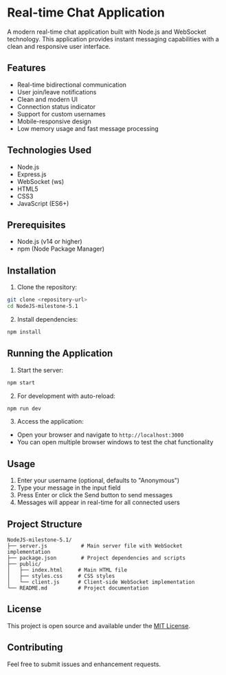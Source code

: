 # Real-time Chat Application

A modern real-time chat application built with Node.js and WebSocket technology. This application provides instant messaging capabilities with a clean and responsive user interface.

## Features

- Real-time bidirectional communication
- User join/leave notifications
- Clean and modern UI
- Connection status indicator
- Support for custom usernames
- Mobile-responsive design
- Low memory usage and fast message processing

## Technologies Used

- Node.js
- Express.js
- WebSocket (ws)
- HTML5
- CSS3
- JavaScript (ES6+)

## Prerequisites

- Node.js (v14 or higher)
- npm (Node Package Manager)

## Installation

1. Clone the repository:
```bash
git clone <repository-url>
cd NodeJS-milestone-5.1
```

2. Install dependencies:
```bash
npm install
```

## Running the Application

1. Start the server:
```bash
npm start
```

2. For development with auto-reload:
```bash
npm run dev
```

3. Access the application:
- Open your browser and navigate to `http://localhost:3000`
- You can open multiple browser windows to test the chat functionality

## Usage

1. Enter your username (optional, defaults to "Anonymous")
2. Type your message in the input field
3. Press Enter or click the Send button to send messages
4. Messages will appear in real-time for all connected users

## Project Structure

```
NodeJS-milestone-5.1/
├── server.js           # Main server file with WebSocket implementation
├── package.json        # Project dependencies and scripts
├── public/
│   ├── index.html     # Main HTML file
│   ├── styles.css     # CSS styles
│   └── client.js      # Client-side WebSocket implementation
└── README.md          # Project documentation
```

## License

This project is open source and available under the [MIT License](LICENSE).

## Contributing

Feel free to submit issues and enhancement requests.
